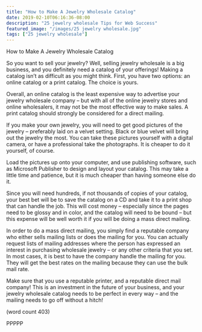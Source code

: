 ```yaml
---
title: "How to Make A Jewelry Wholesale Catalog"
date: 2019-02-10T06:16:36-08:00
description: "25 jewelry wholesale Tips for Web Success"
featured_image: "/images/25 jewelry wholesale.jpg"
tags: ["25 jewelry wholesale"]
---
```


How to Make A Jewelry Wholesale Catalog

So you want to sell your jewelry? Well, selling 
jewelry wholesale is a big business, and you 
definitely need a catalog of your offerings! Making 
a catalog isn’t as difficult as you might think. First, 
you have two options: an online catalog or a print 
catalog. The choice is yours.

Overall, an online catalog is the least expensive 
way to advertise your jewelry wholesale company – 
but with all of the online jewelry stores and online 
wholesalers, it may not be the most effective way 
to make sales. A print catalog should strongly be 
considered for a direct mailing. 

If you make your own jewelry, you will need to get 
good pictures of the jewelry – preferably laid on a 
velvet setting. Black or blue velvet will bring out the 
jewelry the most. You can take these pictures 
yourself with a digital camera, or have a 
professional take the photographs. It is cheaper to 
do it yourself, of course.

Load the pictures up onto your computer, and use 
publishing software, such as Microsoft Publisher to 
design and layout your catalog. This may take a 
little time and patience, but it is much cheaper than 
having someone else do it.

Since you will need hundreds, if not thousands of 
copies of your catalog, your best bet will be to save
the catalog on a CD and take it to a print shop that 
can handle the job. This will cost money – 
especially since the pages need to be glossy and 
in color, and the catalog will need to be bound – 
but this expense will be well worth it if you will be 
doing a mass direct mailing.

In order to do a mass direct mailing, you simply 
find a reputable company who either sells mailing 
lists or does the mailing for you. You can actually 
request lists of mailing addresses where the person 
has expressed an interest in purchasing wholesale 
jewelry – or any other criteria that you set. In most 
cases, it is best to have the company handle the 
mailing for you. They will get the best rates on the 
mailing because they can use the bulk mail rate.

Make sure that you use a reputable printer, and a 
reputable direct mail company! This is an investment 
in the future of your business, and your jewelry 
wholesale catalog needs to be perfect in every way – 
and the mailing needs to go off without a hitch!

(word count 403)

PPPPP

